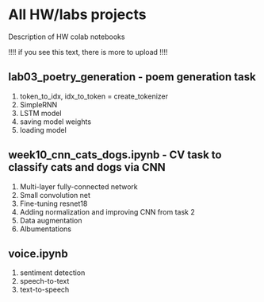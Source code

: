 # All HW/labs projects

Description of HW colab notebooks

!!!! if you see this text, there is more to upload !!!!

## lab03_poetry_generation - poem generation task

1. token_to_idx, idx_to_token = create_tokenizer
2. SimpleRNN
3. LSTM model
4. saving model weights
5. loading model

## week10_cnn_cats_dogs.ipynb - CV task to classify cats and dogs via CNN

1. Multi-layer fully-connected network
2. Small convolution net
3. Fine-tuning resnet18
4. Adding normalization and improving CNN from task 2
5. Data augmentation
6. Albumentations

## voice.ipynb

1. sentiment detection
2. speech-to-text
3. text-to-speech

